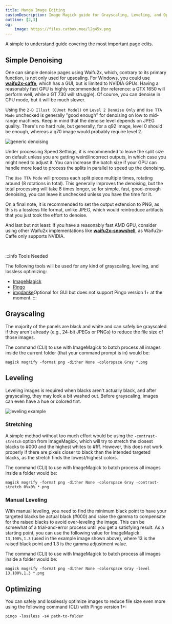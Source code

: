 ```yaml
---
title: Manga Image Editing
customDescription: Image Magick guide for Grayscaling, Leveling, and Optimizing
outline: [2,3]
og:
    image: https://files.catbox.moe/l2g45x.png
---
```



<GradientCard title="Manga Image Editing" description="Image Magick guide for Grayscaling, Leveling, and Optimizing" theme="turquoise" variant="thin"/>



A simple to understand guide covering the most important page edits.
<Authors page="imagedit" />


## Simple Denoising

One can simple denoise pages using Waifu2x, which, contrary to its primary function, is not only used for upscaling. For Windows, you could use [**waifu2x-caffe**](https://github.com/lltcggie/waifu2x-caffe/releases), which has a GUI, but is limited to NVIDIA GPUs. Having a reasonably fast GPU is highly recommended (for reference: a GTX 1650 will perform well, while a GT 730 will struggle). Of course, you can denoise in CPU mode, but it will be much slower.

Using the `2-D Illust (CUnet Model)` on `Level 2 Denoise Only` and `Use TTA Mode` unchecked is generally "good enough" for denoising on low to mid-range machines.
Keep in mind that the denoise level depends on JPEG quality. There's no hard rule, but generally, for a q92 image, level 0 should be enough, whereas a q70 image would probably require level 2.

![generic denoising](/ss/waifu.jpg)

Under processing Speed Settings, it is recommended to leave the split size on default unless you are getting weird/incorrect outputs, in which case you might need to adjust it. You can increase the batch size if your GPU can handle more load to process the splits in parallel to speed up the denoising.

The `Use TTA Mode` will process each split piece multiple times, rotating around (8 rotations in total). This generally improves the denoising, but the total processing will take 8 times longer, so for simple, fast, good-enough denoising, you can leave it unchecked unless you have the time for it.

On a final note, it is recommended to set the output extension to PNG, as this is a lossless file format, unlike JPEG, which would reintroduce artifacts that you just took the effort to denoise.

And last but not least: if you have a reasonably fast AMD GPU, consider using other Waifu2x implementations like [**waifu2x-snowshell**](https://github.com/YukihoAA/waifu2x_snowshell), as Waifu2x-Caffe only supports NVIDIA.

<br>

:::info Tools Needed

The following tools will be used for any kind of grayscaling, leveling, and lossless optimizing:
- [ImageMagick](https://imagemagick.org/index.php)
- [Pingo](https://css-ig.net/pingo)
- [imgdanke](https://github.com/DrWhoCares/imgdanke)<tooltip>Optional for GUI but does not support Pingo version 1+ at the moment.</tooltip>
:::

## Grayscaling

The majority of the panels are black and white and can safely be grayscaled if they aren't already (e.g., 24-bit JPEGs or PNGs) to reduce the file size of those images.

The command (CLI) to use with ImageMagick to batch process all images inside the current folder (that your command prompt is in) would be:

```
magick mogrify -format png -dither None -colorspace Gray *.png
```

## Leveling

Leveling images is required when blacks aren't actually black, and after grayscaling, they may look a bit washed out. Before grayscaling, images can even have a hue or colored tint.

![leveling example](/ss/scaling.png)

### Stretching

A simple method without too much effort would be using the `-contrast-stretch` option from ImageMagick, which will try to stretch the closest blacks to #000 and the highest whites to #fff. However, this does not work properly if there are pixels closer to black than the intended targeted blacks, as the stretch finds the lowest/highest colors.

The command (CLI) to use with ImageMagick to batch process all images inside a folder would be:

```
magick mogrify -format png -dither None -colorspace Gray -contrast-stretch 0%x0% *.png
```

### Manual Leveling

With manual leveling, you need to find the minimum black point to have your targeted blacks be actual black (#000) and raise the gamma to compensate for the raised blacks to avoid over-leveling the image. This can be somewhat of a trial-and-error process until you get a satisfying result. As a starting point, you can use the following value for ImageMagick: `13,100%,1.3` (used in the example image shown above), where 13 is the raised black point and 1.3 is the gamma adjustment value.

The command (CLI) to use with ImageMagick to batch process all images inside a folder would be:

```
magick mogrify -format png -dither None -colorspace Gray -level 13,100%,1.3 *.png
```

## Optimizing

You can safely and losslessly optimize images to reduce file size even more using the following command (CLI) with Pingo version 1+:

```
pingo -lossless -s4 path-to-folder
```
